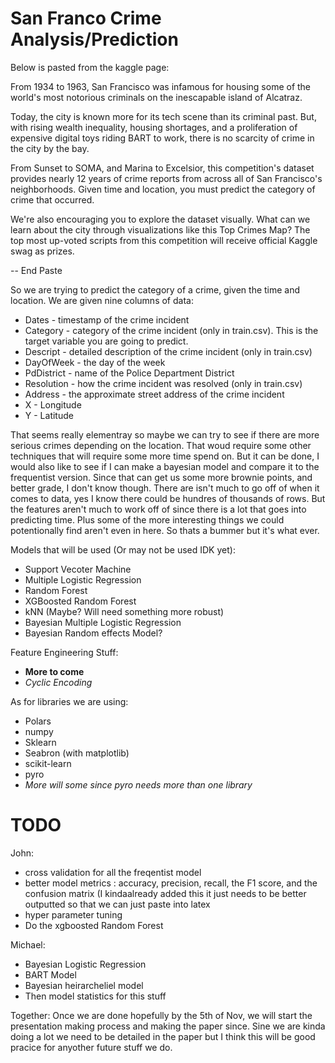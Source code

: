 # San Franco Crime Analysis/Prediction

Below is pasted from the kaggle page:

From 1934 to 1963, San Francisco was infamous for housing some of the world's most notorious criminals on the inescapable island of Alcatraz.

Today, the city is known more for its tech scene than its criminal past. But, with rising wealth inequality, housing shortages, and a proliferation of expensive digital toys riding BART to work, there is no scarcity of crime in the city by the bay.

From Sunset to SOMA, and Marina to Excelsior, this competition's dataset provides nearly 12 years of crime reports from across all of San Francisco's neighborhoods. Given time and location, you must predict the category of crime that occurred.

We're also encouraging you to explore the dataset visually. What can we learn about the city through visualizations like this Top Crimes Map? The top most up-voted scripts from this competition will receive official Kaggle swag as prizes. 

-- End Paste


So we are trying to predict the category of a crime, given the time and location. We are given nine columns of data:

- Dates - timestamp of the crime incident
- Category - category of the crime incident (only in train.csv). This is the target variable you are going to predict.
- Descript - detailed description of the crime incident (only in train.csv)
- DayOfWeek - the day of the week
- PdDistrict - name of the Police Department District
- Resolution - how the crime incident was resolved (only in train.csv)
- Address - the approximate street address of the crime incident 
- X - Longitude
- Y - Latitude

That seems really elementray so maybe we can try to see if there are more serious crimes depending on the location. That woud require some other techniques that will require some more time spend on. But it can be done, I would also like to see if I can make a bayesian model and compare it to the frequentist version. Since that can get us some more brownie points, and better grade, I don't know though.
There are isn't much to go off of when it comes to data, yes I know there could be hundres of thousands of rows. But the features aren't much to work off of since there is a lot that goes into predicting time. Plus some of the more interesting things we could potentionally find aren't even in here. So thats a bummer but it's what ever.

Models that will be used (Or may not be used IDK yet):

- Support Vecoter Machine
- Multiple Logistic Regression
- Random Forest
- XGBoosted Random Forest
- kNN (Maybe? Will need something more robust)
- Bayesian Multiple Logistic Regression
- Bayesian Random effects Model?

Feature Engineering Stuff:
- **More to come**
- *Cyclic Encoding*

As for libraries we are using:
- Polars
- numpy
- Sklearn
- Seabron (with matplotlib)
- scikit-learn
- pyro
- *More will some since pyro needs more than one library*


# TODO
John:
- cross validation for all the freqentist model
- better model metrics : accuracy, precision, recall, the F1 score, and the confusion matrix (I kindaalready added this it just needs to be better outputted so that we can just paste into latex
- hyper parameter tuning
- Do the xgboosted Random Forest

Michael:
- Bayesian Logistic Regression
- BART Model
- Bayesian heirarcheliel model
- Then model statistics for this stuff

Together:
Once we are done hopefully by the 5th of Nov, we will start the presentation making process and making the paper since.
Sine we are kinda doing a lot we need to be detailed in the paper but I think this will be good pracice for anyother future stuff we do.






